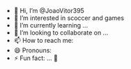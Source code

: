 - 👋 Hi, I’m @JoaoVitor395
- 👀 I’m interested in scoccer and games
- 🌱 I’m currently learning ...
- 💞️ I’m looking to collaborate on ...
- 📫 How to reach me:  
- 😄 Pronouns:
- ⚡ Fun fact: ... 🧙

<!---
JoaoVitor395/JoaoVitor395 is a ✨ special ✨ repository because its `README.md` (this file) appears on your GitHub profile.
You can click the Preview link to take a look at your changes.
--->
